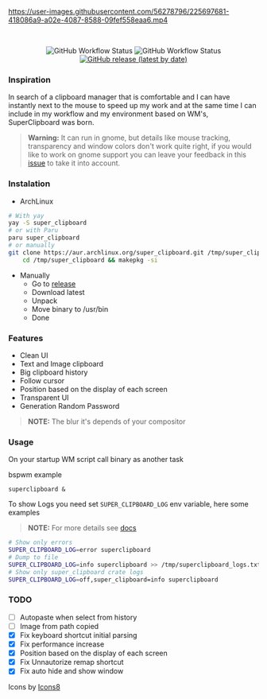 https://user-images.githubusercontent.com/56278796/225697681-418086a9-a02e-4087-8588-09fef558eaa6.mp4

</br>
<p align="center">
	<img alt="GitHub Workflow Status" src="https://img.shields.io/github/actions/workflow/status/SergioRibera/super_clipboard/ci.yml?label=ci&style=flat-square">
	<img alt="GitHub Workflow Status" src="https://img.shields.io/github/actions/workflow/status/SergioRibera/super_clipboard/build.yml?style=flat-square">
    <a href="https://github.com/SergioRibera/super_clipboard/releases"><img alt="GitHub release (latest by date)" src="https://img.shields.io/github/v/release/SergioRibera/super_clipboard?label=download&style=flat-square"></a>
</p>

### Inspiration
In search of a clipboard manager that is comfortable and I can have instantly next to the mouse to speed up my work and at the same time I can include in my workflow and my environment based on WM's, SuperClipboard was born.

> **Warning:** It can run in gnome, but details like mouse tracking, transparency and window colors don't work quite right, if you would like to work on gnome support you can leave your feedback in this [issue](https://github.com/SergioRibera/super_clipboard/issues/2) to take it into account.

### Instalation
- ArchLinux
```sh
# With yay
yay -S super_clipboard
# or with Paru
paru super_clipboard
# or manually
git clone https://aur.archlinux.org/super_clipboard.git /tmp/super_clipboard && \
    cd /tmp/super_clipboard && makepkg -si
```
- Manually
    - Go to [release](https://github.com/SergioRibera/super_clipboard/releases)
    - Download latest
    - Unpack
    - Move binary to /usr/bin
    - Done

### Features
- Clean UI
- Text and Image clipboard
- Big clipboard history
- Follow cursor
- Position based on the display of each screen
- Transparent UI
- Generation Random Password

> **NOTE:** The blur it's depends of your compositor

### Usage
On your startup WM script call binary as another task

bspwm example
```
superclipboard &
```

To show Logs you need set `SUPER_CLIPBOARD_LOG` env variable, here some examples
> **NOTE:** For more details see [docs](https://docs.rs/env_logger/latest/env_logger/#enabling-logging)
```bash
# Show only errors
SUPER_CLIPBOARD_LOG=error superclipboard
# Dump to file
SUPER_CLIPBOARD_LOG=info superclipboard >> /tmp/superclipboard_logs.txt
# Show only super_clipboard crate logs
SUPER_CLIPBOARD_LOG=off,super_clipboard=info superclipboard
```

### TODO
- [ ] Autopaste when select from history
- [ ] Image from path copied
- [x] Fix keyboard shortcut initial parsing
- [x] Fix performance increase
- [x] Position based on the display of each screen
- [x] Fix Unnautorize remap shortcut
- [x] Fix auto hide and show window

Icons by <a target="_blank" href="https://icons8.com">Icons8</a>

